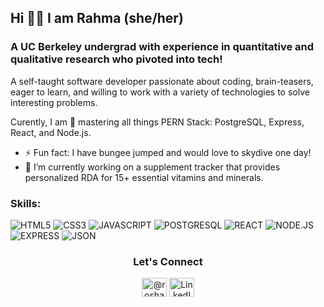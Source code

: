 ## Hi 👋🏾 I am Rahma (she/her) 

### A UC Berkeley undergrad with experience in quantitative and qualitative research who pivoted into tech!

A self-taught software developer passionate about coding, brain-teasers, eager to learn, and willing to work with a variety of technologies to solve interesting problems.

Curently, I am 🌱 mastering all things PERN Stack: PostgreSQL, Express, React, and Node.js. 

- ⚡ Fun fact: I have bungee jumped and would love to skydive one day! 
- 🔭 I’m currently working on a supplement tracker that provides personalized RDA for 15+ essential vitamins and minerals.

### Skills: 
![HTML5](https://img.shields.io/badge/HTML5-CD6A20?style=for-the-badge&logo=HTML5&logoColor=white)
![CSS3](https://img.shields.io/badge/CSS3-B11F05?style=for-the-badge&logo=CSS3&logoColor=white)
![JAVASCRIPT](https://img.shields.io/badge/JAVASCRIPT-E4DA02?style=for-the-badge&logo=JAVASCRIPT&logoColor=white)
![POSTGRESQL](https://img.shields.io/badge/PostgreSQL-000000?style=for-the-badge&logo=PostgreSQL&logoColor=white)
![REACT](https://img.shields.io/badge/REACT-3359FF?style=for-the-badge&logo=REACT&logoColor=white)
![NODE.JS](https://img.shields.io/badge/NODE.JS-549D05?style=for-the-badge&logo=NODE.JS&logoColor=white)
![EXPRESS](https://img.shields.io/badge/Express.js-404D59?style=for-the-badge)
![JSON](https://img.shields.io/badge/JSON-000000?style=for-the-badge&logo=JSON&logoColor=white)

<h3 align="center">Let's Connect</h3>
<p align="center">
<a href="https://twitter.com/@rahmamahdi.02" target="blank"><img align="center" src="https://raw.githubusercontent.com/rahuldkjain/github-profile-readme-generator/master/src/images/icons/Social/twitter.svg" alt="@roshanell" height="30" width="40" /></a>
<a href="https://www.linkedin.com/in/rahmamahdi/" target="blank"><img align="center" src="https://raw.githubusercontent.com/rahuldkjain/github-profile-readme-generator/master/src/images/icons/Social/linked-in-alt.svg" alt="LinkedIn" height="30" width="40" /></a>
</p>

<!--
### GitHub Stat:
<p align="left" >
<img alt="Rahma's github stats" src="https://github-readme-stats.vercel.app/api?username=rahmamahdi02&show_icons=true&theme=merko"  > </p>

<!--
<!--
**rahmamahdi02/rahmamahdi02** is a ✨ _special_ ✨ repository because its `README.md` (this file) appears on your GitHub profile.
s

Here are some ideas to get you started:

- 🔭 I’m currently working on ...
- 🌱 I’m currently learning ...
- 👯 I’m looking to collaborate on ...
- 🤔 I’m looking for help with ...
- 💬 Ask me about ...
- 📫 How to reach me: ...
- 😄 Pronouns: ...
- ⚡ Fun fact: ...
-->
